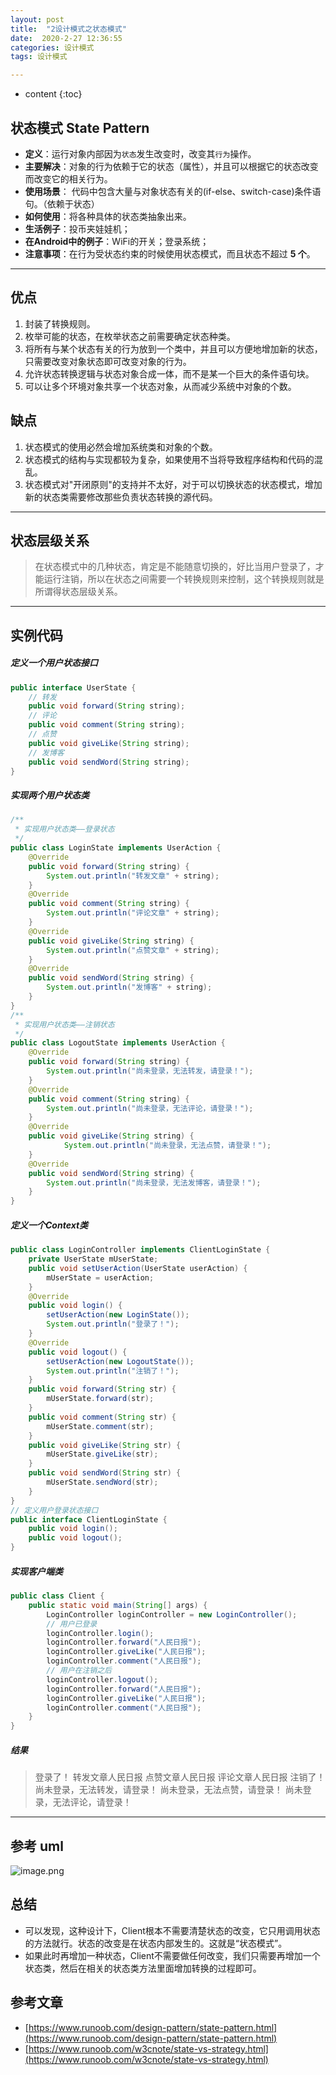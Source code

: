 ```yaml
---
layout: post
title:  "2设计模式之状态模式"
date:  2020-2-27 12:36:55
categories: 设计模式
tags: 设计模式

---
```

* content
{:toc}

## 状态模式 State Pattern

- **定义**：运行对象内部因为`状态`发生改变时，改变其`行为`操作。
- **主要解决**：对象的行为依赖于它的状态（属性），并且可以根据它的状态改变而改变它的相关行为。
- **使用场景**： 代码中包含大量与对象状态有关的(if-else、switch-case)条件语句。（依赖于状态）
- **如何使用**：将各种具体的状态类抽象出来。
- **生活例子**：投币夹娃娃机；
- **在Android中的例子**：WiFi的开关；登录系统；
- **注意事项**：在行为受状态约束的时候使用状态模式，而且状态不超过 **5 个**。

---

## 优点
1. 封装了转换规则。
1. 枚举可能的状态，在枚举状态之前需要确定状态种类。
1. 将所有与某个状态有关的行为放到一个类中，并且可以方便地增加新的状态，只需要改变对象状态即可改变对象的行为。
1. 允许状态转换逻辑与状态对象合成一体，而不是某一个巨大的条件语句块。
1. 可以让多个环境对象共享一个状态对象，从而减少系统中对象的个数。

##  缺点
1. 状态模式的使用必然会增加系统类和对象的个数。
1. 状态模式的结构与实现都较为复杂，如果使用不当将导致程序结构和代码的混乱。
1. 状态模式对"开闭原则"的支持并不太好，对于可以切换状态的状态模式，增加新的状态类需要修改那些负责状态转换的源代码。

---

## 状态层级关系

> 在状态模式中的几种状态，肯定是不能随意切换的，好比当用户登录了，才能运行注销，所以在状态之间需要一个转换规则来控制，这个转换规则就是所谓得状态层级关系。

---

## 实例代码

##### 定义一个用户状态接口
```java
public interface UserState {
    // 转发
    public void forward(String string);
    // 评论
    public void comment(String string);
    // 点赞
    public void giveLike(String string);
    // 发博客
    public void sendWord(String string);
}
```
##### 实现两个用户状态类
```java
/**
 * 实现用户状态类——登录状态
 */
public class LoginState implements UserAction {
    @Override
    public void forward(String string) {
        System.out.println("转发文章" + string);
    }
    @Override
    public void comment(String string) {
        System.out.println("评论文章" + string);
    }
    @Override
    public void giveLike(String string) {
        System.out.println("点赞文章" + string);
    }
    @Override
    public void sendWord(String string) {
        System.out.println("发博客" + string);
    }
}
/**
 * 实现用户状态类——注销状态
 */
public class LogoutState implements UserAction {
    @Override
    public void forward(String string) {
        System.out.println("尚未登录，无法转发，请登录！");
    }
    @Override
    public void comment(String string) {
        System.out.println("尚未登录，无法评论，请登录！");
    }
    @Override
    public void giveLike(String string) {
            System.out.println("尚未登录，无法点赞，请登录！");
    }
    @Override
    public void sendWord(String string) {
        System.out.println("尚未登录，无法发博客，请登录！");
    }
}
```
##### 定义一个Context类

```java
public class LoginController implements ClientLoginState {
    private UserState mUserState;
    public void setUserAction(UserState userAction) {
        mUserState = userAction;
    }
    @Override
    public void login() {
        setUserAction(new LoginState());
        System.out.println("登录了！");
    }
    @Override
    public void logout() {
        setUserAction(new LogoutState());
        System.out.println("注销了！");
    }
    public void forward(String str) {
        mUserState.forward(str);
    }
    public void comment(String str) {
        mUserState.comment(str);
    }
    public void giveLike(String str) {
        mUserState.giveLike(str);
    }
    public void sendWord(String str) {
        mUserState.sendWord(str);
    }
}
// 定义用户登录状态接口
public interface ClientLoginState {
    public void login();
    public void logout();
}
```
##### 实现客户端类
```java
public class Client {
    public static void main(String[] args) {
        LoginController loginController = new LoginController();
        // 用户已登录
        loginController.login();
        loginController.forward("人民日报");
        loginController.giveLike("人民日报");
        loginController.comment("人民日报");
        // 用户在注销之后
        loginController.logout();
        loginController.forward("人民日报");
        loginController.giveLike("人民日报");
        loginController.comment("人民日报");
    }
}
```
##### 结果
> 登录了！
转发文章人民日报
点赞文章人民日报
评论文章人民日报
注销了！
尚未登录，无法转发，请登录！
尚未登录，无法点赞，请登录！
尚未登录，无法评论，请登录！

---
## 参考 uml

![image.png](https://upload-images.jianshu.io/upload_images/6491732-504753b4e2fbef84.png?imageMogr2/auto-orient/strip%7CimageView2/2/w/1240)




## 总结

- 可以发现，这种设计下，Client根本不需要清楚状态的改变，它只用调用状态的方法就行。状态的改变是在状态内部发生的。这就是“状态模式”。
- 如果此时再增加一种状态，Client不需要做任何改变，我们只需要再增加一个状态类，然后在相关的状态类方法里面增加转换的过程即可。

## 参考文章

- [https://www.runoob.com/design-pattern/state-pattern.html](https://www.runoob.com/design-pattern/state-pattern.html)
- [https://www.runoob.com/w3cnote/state-vs-strategy.html](https://www.runoob.com/w3cnote/state-vs-strategy.html)

